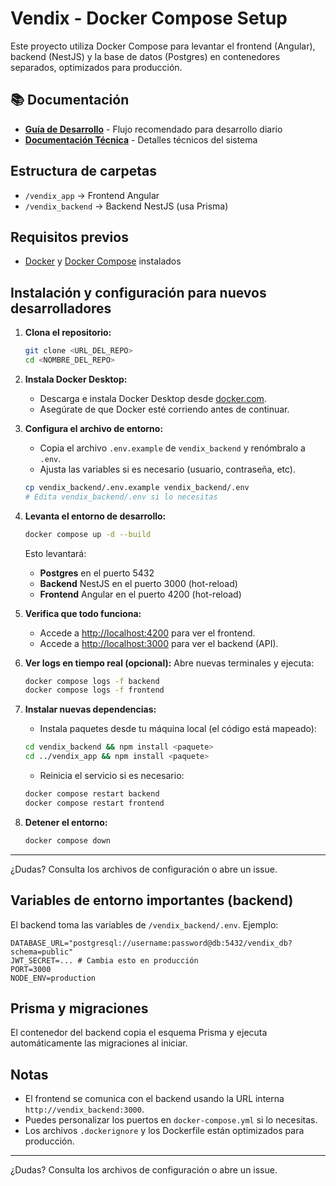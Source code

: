 # Vendix - Docker Compose Setup

Este proyecto utiliza Docker Compose para levantar el frontend (Angular), backend (NestJS) y la base de datos (Postgres) en contenedores separados, optimizados para producción.

## 📚 Documentación
- **[Guía de Desarrollo](README-dev.md)** - Flujo recomendado para desarrollo diario
- **[Documentación Técnica](apps/backend/doc/)** - Detalles técnicos del sistema

## Estructura de carpetas
- `/vendix_app` → Frontend Angular
- `/vendix_backend` → Backend NestJS (usa Prisma)

## Requisitos previos
- [Docker](https://www.docker.com/products/docker-desktop) y [Docker Compose](https://docs.docker.com/compose/) instalados


## Instalación y configuración para nuevos desarrolladores

1. **Clona el repositorio:**
	```bash
	git clone <URL_DEL_REPO>
	cd <NOMBRE_DEL_REPO>
	```

2. **Instala Docker Desktop:**
	- Descarga e instala Docker Desktop desde [docker.com](https://www.docker.com/products/docker-desktop).
	- Asegúrate de que Docker esté corriendo antes de continuar.

3. **Configura el archivo de entorno:**
	- Copia el archivo `.env.example` de `vendix_backend` y renómbralo a `.env`.
	- Ajusta las variables si es necesario (usuario, contraseña, etc).
	```bash
	cp vendix_backend/.env.example vendix_backend/.env
	# Edita vendix_backend/.env si lo necesitas
	```

4. **Levanta el entorno de desarrollo:**
	```bash
	docker compose up -d --build
	```
	Esto levantará:
	- **Postgres** en el puerto 5432
	- **Backend** NestJS en el puerto 3000 (hot-reload)
	- **Frontend** Angular en el puerto 4200 (hot-reload)

5. **Verifica que todo funciona:**
	- Accede a [http://localhost:4200](http://localhost:4200) para ver el frontend.
	- Accede a [http://localhost:3000](http://localhost:3000) para ver el backend (API).

6. **Ver logs en tiempo real (opcional):**
	Abre nuevas terminales y ejecuta:
	```bash
	docker compose logs -f backend
	docker compose logs -f frontend
	```

7. **Instalar nuevas dependencias:**
	- Instala paquetes desde tu máquina local (el código está mapeado):
	```bash
	cd vendix_backend && npm install <paquete>
	cd ../vendix_app && npm install <paquete>
	```
	- Reinicia el servicio si es necesario:
	```bash
	docker compose restart backend
	docker compose restart frontend
	```

8. **Detener el entorno:**
	```bash
	docker compose down
	```

---

¿Dudas? Consulta los archivos de configuración o abre un issue.

## Variables de entorno importantes (backend)
El backend toma las variables de `/vendix_backend/.env`. Ejemplo:

```
DATABASE_URL="postgresql://username:password@db:5432/vendix_db?schema=public"
JWT_SECRET=... # Cambia esto en producción
PORT=3000
NODE_ENV=production
```

## Prisma y migraciones
El contenedor del backend copia el esquema Prisma y ejecuta automáticamente las migraciones al iniciar.

## Notas
- El frontend se comunica con el backend usando la URL interna `http://vendix_backend:3000`.
- Puedes personalizar los puertos en `docker-compose.yml` si lo necesitas.
- Los archivos `.dockerignore` y los Dockerfile están optimizados para producción.

---

¿Dudas? Consulta los archivos de configuración o abre un issue.
